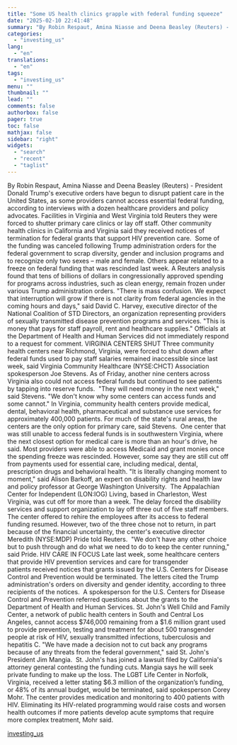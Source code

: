 ```yaml
---
title: "Some US health clinics grapple with federal funding squeeze"
date: "2025-02-10 22:41:48"
summary: "By Robin Respaut, Amina Niasse and Deena Beasley (Reuters) - President Donald Trump's executive orders have begun to disrupt patient care in the United States, as some providers cannot access essential federal funding, according to interviews with a dozen healthcare providers and policy advocates. Facilities in Virginia and West Virginia..."
categories:
  - "investing_us"
lang:
  - "en"
translations:
  - "en"
tags:
  - "investing_us"
menu: ""
thumbnail: ""
lead: ""
comments: false
authorbox: false
pager: true
toc: false
mathjax: false
sidebar: "right"
widgets:
  - "search"
  - "recent"
  - "taglist"
---
```


By Robin Respaut, Amina Niasse and Deena Beasley (Reuters) - President Donald Trump's executive orders have begun to disrupt patient care in the United States, as some providers cannot access essential federal funding, according to interviews with a dozen healthcare providers and policy advocates. Facilities in Virginia and West Virginia told Reuters they were forced to shutter primary care clinics or lay off staff. Other community health clinics in California and Virginia said they received notices of termination for federal grants that support HIV prevention care.  Some of the funding was canceled following Trump administration orders for the federal government to scrap diversity, gender and inclusion programs and to recognize only two sexes – male and female. Others appear related to a freeze on federal funding that was rescinded last week. A Reuters analysis found that tens of billions of dollars in congressionally approved spending for programs across industries, such as clean energy, remain frozen under various Trump administration orders. "There is mass confusion. We expect that interruption will grow if there is not clarity from federal agencies in the coming hours and days," said David C. Harvey, executive director of the National Coalition of STD Directors, an organization representing providers of sexually transmitted disease prevention programs and services. "This is money that pays for staff payroll, rent and healthcare supplies." Officials at the Department of Health and Human Services did not immediately respond to a request for comment. VIRGINIA CENTERS SHUT Three community health centers near Richmond, Virginia, were forced to shut down after federal funds used to pay staff salaries remained inaccessible since last week, said Virginia Community Healthcare (NYSE:CHCT) Association spokesperson Joe Stevens. As of Friday, another nine centers across Virginia also could not access federal funds but continued to see patients by tapping into reserve funds.  "They will need money in the next week," said Stevens. "We don't know why some centers can access funds and some cannot." In Virginia, community health centers provide medical, dental, behavioral health, pharmaceutical and substance use services for approximately 400,000 patients. For much of the state's rural areas, the centers are the only option for primary care, said Stevens.  One center that was still unable to access federal funds is in southwestern Virginia, where the next closest option for medical care is more than an hour's drive, he said. Most providers were able to access Medicaid and grant monies once the spending freeze was rescinded. However, some say they are still cut off from payments used for essential care, including medical, dental, prescription drugs and behavioral health. "It is literally changing moment to moment," said Alison Barkoff, an expert on disability rights and health law and policy professor at George Washington University.  The Appalachian Center for Independent (LON:IOG) Living, based in Charleston, West Virginia, was cut off for more than a week. The delay forced the disability services and support organization to lay off three out of five staff members.  The center offered to rehire the employees after its access to federal funding resumed. However, two of the three chose not to return, in part because of the financial uncertainty, the center's executive director Meredith (NYSE:MDP) Pride told Reuters.  "We don't have any other choice but to push through and do what we need to do to keep the center running," said Pride. HIV CARE IN FOCUS Late last week, some healthcare centers that provide HIV prevention services and care for transgender patients received notices that grants issued by the U.S. Centers for Disease Control and Prevention would be terminated. The letters cited the Trump administration's orders on diversity and gender identity, according to three recipients of the notices.  A spokesperson for the U.S. Centers for Disease Control and Prevention referred questions about the grants to the Department of Health and Human Services. St. John's Well Child and Family Center, a network of public health centers in South and Central Los Angeles, cannot access $746,000 remaining from a $1.6 million grant used to provide prevention, testing and treatment for about 500 transgender people at risk of HIV, sexually transmitted infections, tuberculosis and hepatitis C. "We have made a decision not to cut back any programs because of any threats from the federal government," said St. John's President Jim Mangia.  St. John's has joined a lawsuit filed by California's attorney general contesting the funding cuts. Mangia says he will seek private funding to make up the loss. The LGBT Life Center in Norfolk, Virginia, received a letter stating $6.3 million of the organization’s funding, or 48% of its annual budget, would be terminated, said spokesperson Corey Mohr. The center provides medication and monitoring to 400 patients with HIV. Eliminating its HIV-related programming would raise costs and worsen health outcomes if more patients develop acute symptoms that require more complex treatment, Mohr said.

[investing_us](https://www.investing.com/news/economy-news/some-us-health-clinics-grapple-with-federal-funding-squeeze-3859532)
